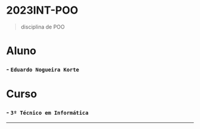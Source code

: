
# 2023INT-POO
>disciplina de POO
# Aluno
###  - `Eduardo Nogueira Korte`

# Curso
###  - `3º Técnico em Informática`
---
